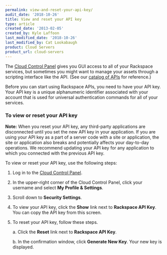 ```yaml
---
permalink: view-and-reset-your-api-key/
audit_date: '2018-10-26'
title: View and reset your API key
type: article
created_date: '2013-02-05'
created_by: Kyle Laffoon
last_modified_date: '2018-10-26'
last_modified_by: Cat Lookabaugh
product: Cloud Servers
product_url: cloud-servers
---
```


The [Cloud Control Panel](https://login.rackspace.com/) gives you GUI access to
all of your Rackspace services, but sometimes you might want to manage your
assets through a scripting interface like the API. (See our
[catalog of APIs](https://developer.rackspace.com/docs/) for reference.)

Before you can start using Rackspace APIs, you need to have your API key. Your
API key is a unique alphanumeric identifier associated with your account that
is used for universal authentication commands for all of your services.

### To view or reset your API key

**Note:** When you reset your API key, any third-party applications are
disconnected until you set the new API key in your application. If you are using
your API key as a part of a server code with a site or application, the site or
application also breaks and potentially affects your day-to-day operations. We
recommend updating your API key for any application to which you connected with
the previous API key.

To view or reset your API key, use the following steps:

1. Log in to the [Cloud Control Panel](https://login.rackspace.com).

2.	In the upper-right corner of the Cloud Control Panel, click your username
   and select **My Profile & Settings**.

3. Scroll down to **Security Settings**.

4.	To view your API key, click the **Show** link next to **Rackspace API Key**. You can copy the API key from this screen.

5.	To reset your API key, follow these steps.

    a. Click the **Reset** link next to **Rackspace API Key**.

    b. In the confirmation window, click **Generate New Key**. Your new key is displayed.
